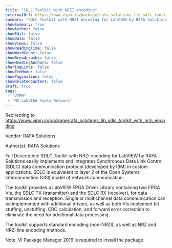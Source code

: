 ```yaml
---
title: "SDLC Toolkit with NRZI encoding"
externalUrl: https://www.vipm.io/package/rafa_solutions_lib_sdlc_toolkit_with_nrzi_encoding
summary: "SDLC Toolkit with NRZI encoding for LabVIEW by RAFA Solutions easily implements and integrates Synchronous Data Link Control (SDLC) data communication protocol (developed by IBM) in custom applications."
showSummary: true
showAuthor: false
showEdit: false
showData: false
showViews: false
showReadingTime: false
showWordCount: false
showBreadcrumbs: false
showHeadingAnchors: false
sharingLinks: false
showZenMode: false
showPagination: false
showRelatedContent: false
draft: true
tags:
 - "VIPM"
 - "NI LabVIEW Tools Network"
---
```


Redirecting to https://www.vipm.io/package/rafa_solutions_lib_sdlc_toolkit_with_nrzi_encoding

Vendor: RAFA Solutions

Author(s): RAFA Solutions
 
Full Description:
SDLC Toolkit with NRZI encoding for LabVIEW by RAFA Solutions easily implements and integrates Synchronous Data Link Control (SDLC) data communication protocol (developed by IBM) in custom applications. SDLC is equivalent to layer 2 of the Open Systems Interconnection (OSI) model of network communication. 

The toolkit provides a LabVIEW FPGA Driver Library containing two FPGA VIs, the SDLC TX (transmitter) and the SDLC RX (receiver), for data transmission and reception. Single or multichannel data communication can be implemented with additional drivers, as well as both VIs implement bit stuffing, unstuffing, CRC calculation, and forward error correction to eliminate the need for additional data processing.

The toolkit supports standard encoding (non-NRZI), as well as NRZ and NRZI line encoding methods.

Note, VI Package Manager 2016 is required to install the package.